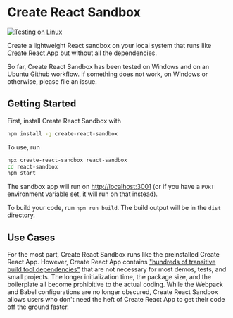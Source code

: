 # Create React Sandbox

[![Testing on Linux](https://github.com/bruce-x-wu/create-react-sandbox/actions/workflows/workflow.yml/badge.svg)](https://github.com/bruce-x-wu/create-react-sandbox/actions/workflows/workflow.yml)

Create a lightweight React sandbox on your local system that runs like [Create React App](https://github.com/facebook/create-react-app) but without all the dependencies.

So far, Create React Sandbox has been tested on Windows and on an Ubuntu Github workflow. If something does not work, on Windows or otherwise, please file an issue.

## Getting Started

First, install Create React Sandbox with

```bash
npm install -g create-react-sandbox
```

To use, run

```bash
npx create-react-sandbox react-sandbox
cd react-sandbox
npm start
```

The sandbox app will run on [http://localhost:3001](http://localhost:3001) (or if you have a `PORT` environment variable set, it will run on that instead).

To build your code, run `npm run build`. The build output will be in the `dist` directory.

## Use Cases

For the most part, Create React Sandbox runs like the preinstalled Create React App. However, Create React App contains ["hundreds of transitive build tool dependencies"](https://github.com/facebook/create-react-app#popular-alternatives) that are not necessary for most demos, tests, and small projects. The longer initialization time, the package size, and the boilerplate all become prohibitive to the actual coding. While the Webpack and Babel configurations are no longer obscured, Create React Sandbox allows users who don't need the heft of Create React App to get their code off the ground faster.
